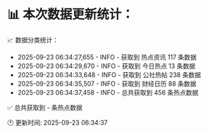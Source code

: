 📊 本次数据更新统计：
==========================

📈 数据分类统计：
- 2025-09-23 06:34:27,655 - INFO - 获取到 热点资讯 117 条数据
- 2025-09-23 06:34:29,670 - INFO - 获取到 今日热点 13 条数据
- 2025-09-23 06:34:33,648 - INFO - 获取到 公社热帖 238 条数据
- 2025-09-23 06:34:35,507 - INFO - 获取到 财经日历 88 条数据
- 2025-09-23 06:34:37,458 - INFO - 总共获取到 456 条热点数据

✅ 总共获取到 - 条热点数据

🕐 更新时间: 2025-09-23 06:34:37
